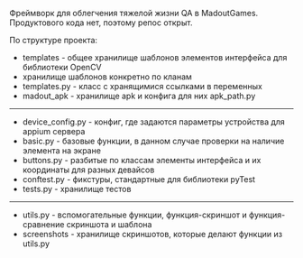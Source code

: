 Фреймворк для облегчения тяжелой жизни QA в MadoutGames. Продуктового кода нет, поэтому репос открыт.

По структуре проекта:

- templates - общее хранилище шаблонов элементов интерфейса для библиотеки OpenCV
- хранилище шаблонов конкретно по кланам
- templates.py - класс с хранящимися ссылками в переменных
- madout_apk - хранилище apk и конфига для них apk_path.py
***
- device_config.py - конфиг, где задаются параметры устройства для appium сервера
- basic.py - базовые функции, в данном случае проверки на наличие элемента на экране
- buttons.py - разбитые по классам элементы интерфейса и их координаты для разных девайсов
- conftest.py - фикстуры, стандартные для библиотеки pyTest
- tests.py - хранилище тестов
***
- utils.py - вспомогательные функции, функция-скриншот и функция-сравнение скриншота и шаблона
- screenshots - хранилище скриншотов, которые делают функции из utils.py


